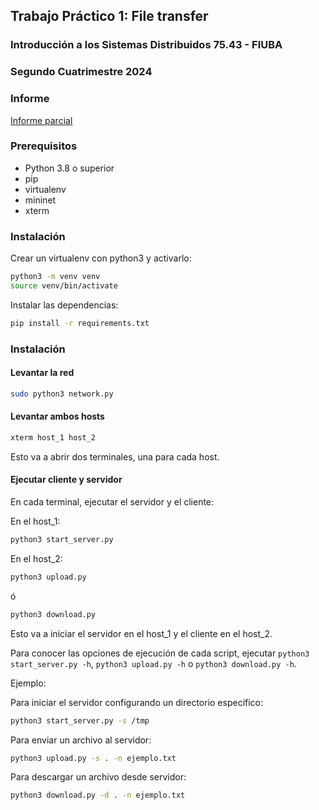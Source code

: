 ## Trabajo Práctico 1: File transfer
### Introducción a los Sistemas Distribuidos 75.43 - FIUBA
### Segundo Cuatrimestre 2024

### Informe
[Informe parcial](https://docs.google.com/document/d/1BjUDHfSUKQ9G3T0JJl2o70lr9v94gR4wcN5Qd0Qy0Tk/edit?usp=sharing)

### Prerequisitos
- Python 3.8 o superior
- pip
- virtualenv
- mininet
- xterm

### Instalación
Crear un virtualenv con python3 y activarlo:

```bash
python3 -m venv venv
source venv/bin/activate
```

Instalar las dependencias:

```bash
pip install -r requirements.txt
```

### Instalación
#### Levantar la red
```bash
sudo python3 network.py
```

#### Levantar ambos hosts
```bash
xterm host_1 host_2
```
Esto va a abrir dos terminales, una para cada host.

#### Ejecutar cliente y servidor
En cada terminal, ejecutar el servidor y el cliente:

En el host_1:
```bash
python3 start_server.py
```

En el host_2:
```bash
python3 upload.py
```
ó

```bash
python3 download.py
```


Esto va a iniciar el servidor en el host_1 y el cliente en el host_2.

Para conocer las opciones de ejecución de cada script, ejecutar `python3 start_server.py -h`, `python3 upload.py -h` o 
`python3 download.py -h`.

Ejemplo:

Para iniciar el servidor configurando un directorio específico:
```bash
python3 start_server.py -s /tmp
```

Para enviar un archivo al servidor:
```bash
python3 upload.py -s . -n ejemplo.txt
```

Para descargar un archivo desde servidor:
```bash
python3 download.py -d . -n ejemplo.txt
```